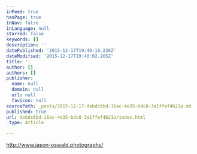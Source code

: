 ```yaml
---
inFeed: true
hasPage: true
inNav: false
inLanguage: null
starred: false
keywords: []
description: ''
datePublished: '2015-12-17T19:40:10.226Z'
dateModified: '2015-12-17T19:40:02.265Z'
title: ''
author: []
authors: []
publisher:
  name: null
  domain: null
  url: null
  favicon: null
sourcePath: _posts/2015-12-17-debdc6bd-16ac-4e35-bdc8-3a1ffef4b21a.md
published: true
url: debdc6bd-16ac-4e35-bdc8-3a1ffef4b21a/index.html
_type: Article

---
```

http://www.jason-oswald.photography/